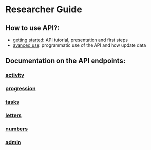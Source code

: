 # Researcher Guide

## How to use API?:

- [getting started](getting-started.md): API tutorial, presentation and first steps
- [avanced use](advanced-use.md): programmatic use of the API and how update data

## Documentation on the API endpoints:

### [activity](activity.md)
### [progression](progression.md)
### [tasks](tasks.md)
### [letters](letters.md)
### [numbers](numbers.md)
### [admin](admin.md)


